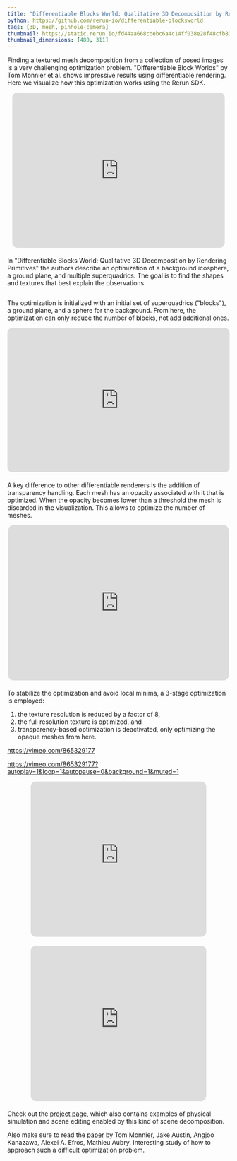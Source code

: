 ```yaml
---
title: "Differentiable Blocks World: Qualitative 3D Decomposition by Rendering Primitives"
python: https://github.com/rerun-io/differentiable-blocksworld
tags: [3D, mesh, pinhole-camera]
thumbnail: https://static.rerun.io/fd44aa668cdebc6a4c14ff038e28f48cfb83c5ee_dbw_480w.png
thumbnail_dimensions: [480, 311]
---
```


Finding a textured mesh decomposition from a collection of posed images is a very challenging optimization problem. "Differentiable Block Worlds" by Tom Monnier et al. shows impressive results using differentiable rendering. Here we visualize how this optimization works using the Rerun SDK.

<div style="aspect-ratio:1/0.7309;position:relative;margin-left:auto;margin-right:auto;margin-bottom:1.25rem;max-height:22rem;color-scheme:none;"><iframe src="https://player.vimeo.com/video/865326948?h=9c5b7559c9&autoplay=1&loop=1&autopause=0&background=1&muted=1&title=0&byline=0&portrait=0" style="position:absolute;top:0;left:0;width:100%;height:100%;border-radius:12px;" frameborder="0" allow="autoplay; fullscreen; picture-in-picture" allowfullscreen></iframe></div><script src="https://player.vimeo.com/api/player.js"></script>

In "Differentiable Blocks World: Qualitative 3D Decomposition by Rendering Primitives" the authors describe an optimization of a background icosphere, a ground plane, and multiple superquadrics. The goal is to find the shapes and textures that best explain the observations.

<picture>
  <source media="(max-width: 480px)" srcset="https://static.rerun.io/71b822942cb6ce044d6f5f177350c61f0ab31d80_dbw-overview_480w.png">
  <source media="(max-width: 768px)" srcset="https://static.rerun.io/9586ea6a3f73d247984f951c07d9cf40dcdf23d2_dbw-overview_768w.png">
  <source media="(max-width: 1024px)" srcset="https://static.rerun.io/89bab0c74b2bbff84a606cc3a400f208e1aaadeb_dbw-overview_1024w.png">
  <source media="(max-width: 1200px)" srcset="https://static.rerun.io/7c8bec373d0a6c71ea05ffa696acb981137ca579_dbw-overview_1200w.png">
  <img src="https://static.rerun.io/a8fea9769b734b2474a1e743259b3e4e68203c0f_dbw-overview_full.png" alt="">
</picture>

The optimization is initialized with an initial set of superquadrics ("blocks"), a ground plane, and a sphere for the background. From here, the optimization can only reduce the number of blocks, not add additional ones.

<div style="aspect-ratio:1/0.6497;position:relative;margin-left:auto;margin-right:auto;margin-bottom:1.25rem;max-height:22rem;color-scheme:none;"><iframe src="https://player.vimeo.com/video/865327350?h=9c5b7559c9&autoplay=1&loop=1&autopause=0&background=1&muted=1&title=0&byline=0&portrait=0" style="position:absolute;top:0;left:0;width:100%;height:100%;border-radius:12px;" frameborder="0" allow="autoplay; fullscreen; picture-in-picture" allowfullscreen></iframe></div><script src="https://player.vimeo.com/api/player.js"></script>

A key difference to other differentiable renderers is the addition of transparency handling. Each mesh has an opacity associated with it that is optimized. When the opacity becomes lower than a threshold the mesh is discarded in the visualization. This allows to optimize the number of meshes.

<div style="aspect-ratio:1/0.7037;position:relative;margin-left:auto;margin-right:auto;margin-bottom:1.25rem;max-height:22rem;color-scheme:none;"><iframe src="https://player.vimeo.com/video/865327387?h=9c5b7559c9&autoplay=1&loop=1&autopause=0&background=1&muted=1&title=0&byline=0&portrait=0" style="position:absolute;top:0;left:0;width:100%;height:100%;border-radius:12px;" frameborder="0" allow="autoplay; fullscreen; picture-in-picture" allowfullscreen></iframe></div><script src="https://player.vimeo.com/api/player.js"></script>

To stabilize the optimization and avoid local minima, a 3-stage optimization is employed:
1. the texture resolution is reduced by a factor of 8,
2. the full resolution texture is optimized, and
3. transparency-based optimization is deactivated, only optimizing the opaque meshes from here.

https://vimeo.com/865329177

https://vimeo.com/865329177?autoplay=1&loop=1&autopause=0&background=1&muted=1

<div style="aspect-ratio:1/0.8845;position:relative;margin-left:auto;margin-right:auto;margin-bottom:1.25rem;max-height:22rem;color-scheme:none;"><iframe src="https://player.vimeo.com/video/865329177?h=9c5b7559c9&autoplay=1&loop=1&autopause=0&background=1&muted=1&title=0&byline=0&portrait=0" style="position:absolute;top:0;left:0;width:100%;height:100%;border-radius:12px;" frameborder="0" allow="autoplay; fullscreen; picture-in-picture" allowfullscreen></iframe></div><script src="https://player.vimeo.com/api/player.js"></script>

<div style="aspect-ratio:1/0.8845;position:relative;margin-left:auto;margin-right:auto;margin-bottom:1.25rem;max-height:22rem;color-scheme:none;"><iframe src="https://player.vimeo.com/video/865329177?h=9c5b7559c9&autoplay=1&loop=1&autopause=0&title=0&byline=0&portrait=0" style="position:absolute;top:0;left:0;width:100%;height:100%;border-radius:12px;" frameborder="0" allow="autoplay; fullscreen; picture-in-picture" allowfullscreen></iframe></div><script src="https://player.vimeo.com/api/player.js"></script>

Check out the [project page](https://www.tmonnier.com/DBW/), which also contains examples of physical simulation and scene editing enabled by this kind of scene decomposition.

Also make sure to read the [paper](https://arxiv.org/abs/2307.05473) by Tom Monnier, Jake Austin, Angjoo Kanazawa, Alexei A. Efros, Mathieu Aubry. Interesting study of how to approach such a difficult optimization problem.
